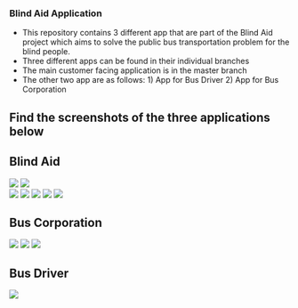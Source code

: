 ### Blind Aid Application
- This repository contains 3 different app that are part of the Blind Aid project which aims to solve the public bus transportation problem for the blind people. 
- Three different apps can be found in their individual branches
- The main customer facing application is in the master branch
- The other two app are as follows:  1) App for Bus Driver 2) App for Bus Corporation
## Find the screenshots of the three applications below 
## Blind Aid
![](Blind%20Aid%20Images/pic%205.jpg)    ![](Blind%20Aid%20Images/pic%206.jpg)      
![](Blind%20Aid%20Images/pic%207.jpg)   ![](Blind%20Aid%20Images/pic%208.jpg)
![](Blind%20Aid%20Images/pic%209.jpg)    ![](Blind%20Aid%20Images/pic%2010.jpg)
![](Blind%20Aid%20Images/pic%2011.jpg)
## Bus Corporation
![](Blind%20Aid%20Images/pic%202.jpg)   ![](Blind%20Aid%20Images/pic%203.jpg)
![](Blind%20Aid%20Images/pic%204.jpg)

## Bus Driver

![](Blind%20Aid%20Images/pic%201.jpg)

        
